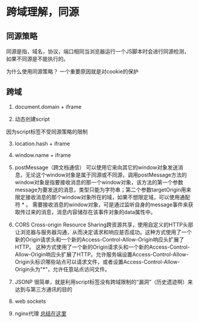 # 跨域理解，同源

## 同源策略
同源是指，域名，协议，端口相同当浏览器运行一个JS脚本时会进行同源检测，如果不同源是不能执行的。

为什么使用同源策略？
一个重要原因就是对cookie的保护

## 跨域
1. document.domain + iframe

2. 动态创建script

因为script标签不受同源策略的限制

3. location.hash + iframe

4. window.name + iframe

5. postMessage（跨文档通信）
可以使用它来向其它的window对象发送消息，无论这个window对象是属于同源或不同源，调用postMessage方法的window对象是指要接收消息的那一个window对象，该方法的第一个参数message为要发送的消息，类型只能为字符串；第二个参数targetOrigin用来限定接收消息的那个window对象所在的域，如果不想限定域，可以使用通配符 *  。
需要接收消息的window对象，可是通过监听自身的message事件来获取传过来的消息，消息内容储存在该事件对象的data属性中。


6.  CORS
Cross-origin Resource Sharing跨资源共享，使用自定义的HTTP头部让浏览器与服务器沟通，从而决定请求和响应是否成功。这种方式使用了一个新的Origin请求头和一个新的Access-Control-Allow-Origin响应头扩展了HTTP。
这种方式使用了一个新的Origin请求头和一个新的Access-Control-Allow-Origin响应头扩展了HTTP。允许服务端设置Access-Control-Allow-Origin头标识哪些站点可以请求文件，或者设置Access-Control-Allow-Origin头为"*"，允许任意站点访问文件。


7. JSONP
很简单，就是利用script标签没有跨域限制的“漏洞”（历史遗迹啊）来达到与第三方通讯的目的

8. web sockets

9. nginx代理
[总结在这里](./nginx.html)